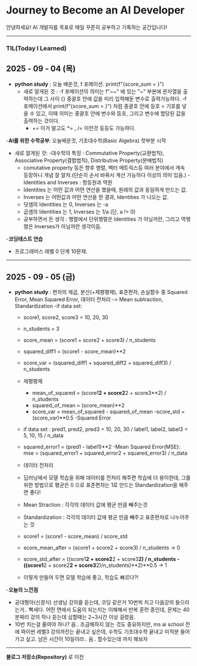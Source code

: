# Journey to Become an AI Developer
안녕하세요! AI 개발자를 목표로 매일 꾸준히 공부하고 기록하는 공간입니다!

---

### TIL(Today I Learned)

## 2025 - 09 - 04 (목)
- **python study** : 오늘 배운것, f 포메이션. print(f"{score_sum = }")
  - 새로 알게된 것 :
    -f 포메이션의 의미는 f"~~" 에 있는 "~" 부분에 문자열을 출력하는데 그 사이 {} 중괄호 안에 값을 미리 입력해둔 변수로 출력가능하다.
    -f 포메이션에서 print(f"{score_sum = }") 처럼 중괄호 안에 등호 = 기호를 넣을 수 있고, 이때 의미는 중괄호 안에 변수와 등호, 그리고 변수에 할당된 값을 출력하는 것이다.
    - += 이거 말고도 *= , /= 이런것 등등도 가능하다.

-**AI를 위한 수학공부**: 오늘배운것, 기초대수학(Basic Algebra) 첫부분 시작
 - 새로 알게된 것: 
   -대수학의 특징 : Commutative Property(교환법칙), Associative Property(결합법칙), Distributive Property(분배법칙)
    - comutative property 등은 향후 행렬, 벡터 메트릭스등 여러 분야에서 계속 등장하니 개념 잘 알자.(단순히 순서 바꿔서 계산 가능하다 이상의 의미 있음.)
   -Identities and Inverses : 항등원과 역원
    - Identities 는 어떤 값과 어떤 연산을 했을때, 원래의 값과 동일하게 만드는 값.
    - Inverses 는 어떤값과 어떤 연산을 한 결과, Identities 가 나오는 값.
    - 덧셈의 Identities 는 0, Inverses 는 -a
    - 곱셈의 Identities 는 1, Inverses 는 1/a (단, a != 0)
    - 공부하면서 든 생각 : 행렬에서 단위행렬은 Identities 가 아닐까란, 그리고 역행렬은 Inverses가 아닐까란 생각이듬.

-**코딩테스트 연습**
 - 프로그래머스 레벨 0 단계 10문제.

---
## 2025 - 09 - 05 (금)
- **python study** : 편차의 제곱, 분산(+제평평제), 표준편차, 손실함수 중 Squared Error, Mean Squared Error, 데이터 전처리 -> Mean subtraction, Standardization
 -if data set:
   - score1, score2, score3 = 10, 20, 30
   - n_students = 3
   - score_mean = (score1 + score2 + score3) / n_students
   - squared_diff1 = (score1 - score_mean)**2
   - score_var = (squared_diff1 + squared_diff2 + squared_diff3) / n_students
   - 제평평제
      - mean_of_squared = (score1**2 + score2**2 + score3**2) / n_students
      - squared_of_mean = (score_mean)**2
      - score_var = mean_of_squared - squared_of_mean
   -score_std = (score_var)**0.5
   -Squared Error
    - if data set : pred1, pred2, pred3 = 10, 20, 30 / label1, label2, label3 = 5, 10, 15 / n_data
    - squared_error1 = (pred1 - label1)**2
   -Mean Squared Error(MSE): mse = (squared_error1 + squared_error2 + squared_error3) / n_data
   - 데이터 전처리
    - 딥러닝에서 모델 학습을 위해 데이터를 전처리 해주면 학습에 더 용이한데, 그를 위한 방법으로 평균은 0 으로 표준편차는 1로 만드는 Standardization을 해주면 좋다!
    - Mean Straction : 각각의 데이터 값에 평균 만큼 빼주는것
    - Standardization : 각각의 데이터 값에 평균 만큼 빼주고 표준편차로 나누어주는 것
      
    - score1 = (score1 - score_mean) / score_std
      
    - score_mean_after = (score1 + score2 + score3) / n_students -> 0
    - score_std_after = ((score1**2 + score2**2 + score3**2) / n_students - ((score1**2 + score2**2 + score3**2)/n_students)**2)**0.5 -> 1
    - 이렇게 만들어 두면 모델 학습에 좋고, 학습도 빠르다?!

-**오늘의 느낀점**
 - 공대형아(신경식) 선생님 강의를 듣는데, 코딩 같은거 10번씩 치고 다음강의 들으라는거.. 빡세다. 어떤 면에서 도움이 되는지는 이해해서 반복 훈련 중인데, 문제는 40분짜리 강의 하나 듣는데 심할때는 2~3시간 이상 걸렸음. 
 - 10번 치는걸 줄여야 하나? 음.. 조급해하지 않는 것도 중요하지만, ms ai school 전에 파이썬 레벨3 강의까진는 끝내고 싶은데, 수학도 기초대수학 끝내고 미적분 들어가고 싶고. 남은 시간이 10일이라.. 음.. 할수있는데 까지 해보자


 -------------

 **블로그 저장소(Repository)** 로 이전

